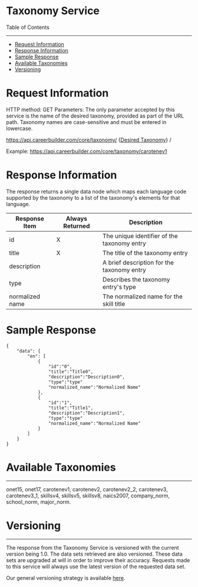 Taxonomy Service
=============

Table of Contents
_________
- [Request Information](#request-information)
- [Response Information](#response-information)
- [Sample Response](#sample-response)
- [Available Taxonomies](#available-taxonomies)
- [Versioning](#versioning)



# Request Information


HTTP method: GET
Parameters: The only parameter accepted by this service is the name of the desired taxonomy, provided as part of the URL path. Taxonomy names are case-sensitive and must be entered in lowercase.

https://api.careerbuilder.com/core/taxonomy/ {[Desired Taxonomy](#available-taxonomies)} /
 
Example: https://api.careerbuilder.com/core/taxonomy/carotenev1


# Response Information

The response returns a single data node which maps each language code supported by the taxonomy to a list of the taxonomy's elements for that language.


|Response Item|Always Returned|Description|
|----------|----------|-------------|
| id | X | The unique identifier of the taxonomy entry |
| title | X | The title of the taxonomy entry |
| description | | A brief description for the taxonomy entry |
| type | | Describes the taxonomy entry's type |
| normalized name | | The normalized name for the skill title |


# Sample Response


```
{
    "data": {
        "en": [
            {
                "id":"0",
                "title":"Title0",
                "description":"Description0",
                "type":"type"
                "normalized_name":"Normalized Name"
            },
            {
                "id":"1",
                "title":"Title1",
                "description":"Description1",
                "type":"type"
                "normalized_name":"Normalized Name"
            }
        ]
    }
}
```


# Available Taxonomies
-----------
onet15, onet17, carotenev1, carotenev2, carotenev2_2, carotenev3, carotenev3_1, skillsv4, skillsv5, skillsv8, naics2007, company_norm, school_norm, major_norm.


# Versioning
-----------
The response from the Taxonomy Service is versioned with the current version being 1.0. The data sets retrieved are also versioned. These data sets are upgraded at will in order to improve their accuracy. Requests made to this service will always use the latest version of the requested data set.

Our general versioning strategy is available [here](/Versioning.md).
